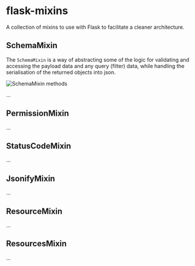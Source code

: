 # flask-mixins
A collection of mixins to use with Flask to facilitate a cleaner architecture.

## SchemaMixin
The `SchemaMixin` is a way of abstracting some of the logic for validating and accessing the payload data and any query (filter) data, while handling the serialisation of the returned objects into json.

![SchemaMixin methods](./diagrams/schema_mixin_funcs.drawio.png)

...

## PermissionMixin
...

## StatusCodeMixin
...

## JsonifyMixin
...

## ResourceMixin
...

## ResourcesMixin
...

